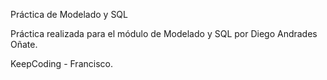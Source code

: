 Práctica de Modelado y SQL

Práctica realizada para el módulo de Modelado y SQL por Diego Andrades Oñate.

KeepCoding - Francisco.
